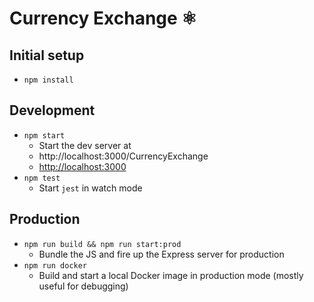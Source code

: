 # Currency Exchange ⚛️

## Initial setup

- `npm install`

## Development

- `npm start`
  - Start the dev server at
  - http://localhost:3000/CurrencyExchange
  - [http://localhost:3000](http://localhost:3000)
- `npm test`
  - Start `jest` in watch mode

## Production

- `npm run build && npm run start:prod`
  - Bundle the JS and fire up the Express server for production
- `npm run docker`
  - Build and start a local Docker image in production mode (mostly useful for debugging)
